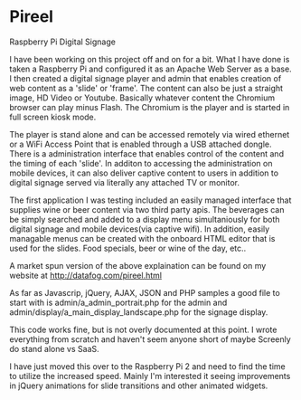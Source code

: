 # Pireel
Raspberry Pi Digital Signage

I have been working on this project off and on for a bit.  What I have done is taken a Raspberry Pi and configured it as an Apache Web Server as a base.  I then created a digital signage player and admin that enables creation of web content as a 'slide' or 'frame'.  The content can also be just a straight image, HD Video or Youtube.  Basically whatever content the Chromium browser can play minus Flash.  The Chromium is the player and is started in full screen kiosk mode.

The player is stand alone and can be accessed remotely via wired ethernet or a WiFi Access Point that is enabled through a USB attached dongle. There is a administration interface that enables control of the content and the timing of each 'slide'. In additon to accessing the administration on mobile devices, it can also deliver captive content to users in addition to digital signage served via literally any attached TV or monitor.

The first application I was testing included an easily managed interface that supplies wine or beer content via two third party apis.  The beverages can be simply searched and added to a display menu simultaniously for both digital signage and mobile devices(via captive wifi). In addition, easily managable menus can be created with the onboard HTML editor that is used for the slides.  Food specials, beer or wine of the day, etc..

A market spun version of the above explaination can be found on my website at http://datafog.com/pireel.html

As far as Javascrip, jQuery, AJAX, JSON and PHP samples a good file to start with is admin/a_admin_portrait.php for the admin and admin/display/a_main_display_landscape.php for the signage display.

This code works fine, but is not overly documented at this point.  I wrote everything from scratch and haven't seem anyone short of maybe Screenly do stand alone vs SaaS.

I have just moved this over to the Raspberry Pi 2 and need to find the time to utilize the increased speed.  Mainly I'm interested it seeing improvements in jQuery animations for slide transitions and other animated widgets.
